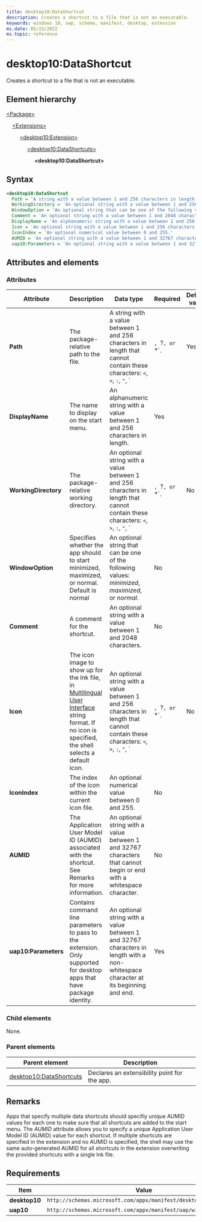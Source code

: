 ```yaml
---
title: desktop10:DataShortcut
description: Creates a shortcut to a file that is not an executable.
keywords: windows 10, uwp, schema, manifest, desktop, extension
ms.date: 05/23/2022
ms.topic: reference
---
```


# desktop10:DataShortcut

Creates a shortcut to a file that is not an executable.

## Element hierarchy

[\<Package\>](element-package.md)

&nbsp;&nbsp;&nbsp;&nbsp;[\<Extensions\>](element-1-extensions.md)

&nbsp;&nbsp;&nbsp;&nbsp; &nbsp;&nbsp;&nbsp;&nbsp;[\<desktop10:Extension\>](element-desktop10-extension.md)

&nbsp;&nbsp;&nbsp;&nbsp; &nbsp;&nbsp;&nbsp;&nbsp; &nbsp;&nbsp;&nbsp;&nbsp;[\<desktop10:DataShortcuts\>](element-desktop10-datashortcuts.md)

&nbsp;&nbsp;&nbsp;&nbsp; &nbsp;&nbsp;&nbsp;&nbsp; &nbsp;&nbsp;&nbsp;&nbsp; &nbsp;&nbsp;&nbsp;&nbsp;**\<desktop10:DataShortcut\>**

## Syntax

```xml
<desktop10:DataShortcut
  Path = 'A string with a value between 1 and 256 characters in length that cannot contain these characters: <, >, :, ", |, ?, or *.'
  WorkingDirectory = 'An optional string with a value between 1 and 256 characters in length that cannot contain these characters: <, >, :, ", |, ?, or *.'
  WindowOption = 'An optional string that can be one of the following values: "minimized", "maximized", or "normal".'
  Comment = 'An optional string with a value between 1 and 2048 characters.'
  DisplayName = 'An alphanumeric string with a value between 1 and 256 characters in length.'
  Icon = 'An optional string with a value between 1 and 256 characters in length that  cannot contain these characters: <, >, :, ", |, ?, or *.'
  IconIndex = 'An optional numerical value between 0 and 255.'
  AUMID = 'An optional string with a value between 1 and 32767 characters that cannot begin or end with a whitespace character.'
  uap10:Parameters = 'An optional string with a value between 1 and 32767 characters in length with a non-whitespace character at its beginning and end.' />
```

## Attributes and elements

### Attributes

| Attribute | Description | Data type | Required | Default value |
|-|-|-|-|-|
| **Path** | The package-relative path to the file. | A string with a value between 1 and 256 characters in length that cannot contain these characters: `<`, `>`, `:`, `"`, `|`, `?`, or `*`. | Yes |  |
| **DisplayName** | The name to display on the start menu. | An alphanumeric string with a value between 1 and 256 characters in length. | Yes |  |
| **WorkingDirectory** | The package-relative working directory. | An optional string with a value between 1 and 256 characters in length that cannot contain these characters: `<`, `>`, `:`, `"`, `|`, `?`, or `*`. | No |  |
| **WindowOption** | Specifies whether the app should to start minimized, maximized, or normal.  Default is normal | An optional string that can be one of the following values: *minimized*, *maximized*, or *normal*. | No |  |
| **Comment** | A comment for the shortcut. | An optional string with a value between 1 and 2048 characters. | No |  |
| **Icon** | The icon image to show up for the lnk file, in [Multilingual User Interface](/windows/win32/intl/multilingual-user-interface) string format. If no icon is specified, the shell selects a default icon. | An optional string with a value between 1 and 256 characters in length that  cannot contain these characters: `<`, `>`, `:`, `"`, `|`, `?`, or `*`. | No |  |
| **IconIndex** | The index of the icon within the current icon file. | An optional numerical value between 0 and 255. | No |  |
| **AUMID** | The Application User Model ID (AUMID) associated with the shortcut. See Remarks for more information. |An optional string with a value between 1 and 32767 characters that cannot begin or end with a whitespace character. | No |  |  |
| **uap10:Parameters** | Contains command line parameters to pass to the extension. Only supported for desktop apps that have package identity. | An optional string with a value between 1 and 32767 characters in length with a non-whitespace character at its beginning and end. | Yes |  |

### Child elements

None.

### Parent elements

| Parent element | Description |
|-|-|
| [desktop10:DataShortcuts](element-desktop10-datashortcuts.md) | Declares an extensibility point for the app. |

## Remarks

Apps that specify multiple data shortcuts should specifiy unique AUMID values for each one to make sure that all shortcuts are added to the start menu. The *AUMID* attribute allows you to specify a unique Application User Model ID (AUMID) value for each shortcut. If multiple shortcuts are specified in the extension and no AUMID is specified, the shell may use the same auto-generated AUMID for all shortcuts in the extension overwriting the provided shortcuts with a single lnk file.

## Requirements

| Item  | Value  |
|--|--|
| **desktop10** | `http://schemas.microsoft.com/appx/manifest/desktop/windows10/10` |
| **uap10** | `http://schemas.microsoft.com/appx/manifest/uap/windows10/10` |
